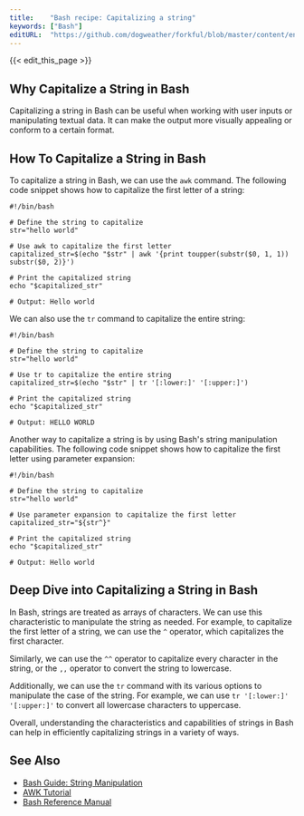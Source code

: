 ```yaml
---
title:    "Bash recipe: Capitalizing a string"
keywords: ["Bash"]
editURL:  "https://github.com/dogweather/forkful/blob/master/content/en/bash/capitalizing-a-string.md"
---
```


{{< edit_this_page >}}

## Why Capitalize a String in Bash

Capitalizing a string in Bash can be useful when working with user inputs or manipulating textual data. It can make the output more visually appealing or conform to a certain format.

## How To Capitalize a String in Bash

To capitalize a string in Bash, we can use the `awk` command. The following code snippet shows how to capitalize the first letter of a string:

```
#!/bin/bash

# Define the string to capitalize
str="hello world"

# Use awk to capitalize the first letter
capitalized_str=$(echo "$str" | awk '{print toupper(substr($0, 1, 1)) substr($0, 2)}')

# Print the capitalized string
echo "$capitalized_str"

# Output: Hello world
```

We can also use the `tr` command to capitalize the entire string:

```
#!/bin/bash

# Define the string to capitalize
str="hello world"

# Use tr to capitalize the entire string
capitalized_str=$(echo "$str" | tr '[:lower:]' '[:upper:]')

# Print the capitalized string
echo "$capitalized_str"

# Output: HELLO WORLD
```

Another way to capitalize a string is by using Bash's string manipulation capabilities. The following code snippet shows how to capitalize the first letter using parameter expansion:

```
#!/bin/bash

# Define the string to capitalize
str="hello world"

# Use parameter expansion to capitalize the first letter
capitalized_str="${str^}"

# Print the capitalized string
echo "$capitalized_str"

# Output: Hello world
```

## Deep Dive into Capitalizing a String in Bash

In Bash, strings are treated as arrays of characters. We can use this characteristic to manipulate the string as needed. For example, to capitalize the first letter of a string, we can use the `^` operator, which capitalizes the first character.

Similarly, we can use the `^^` operator to capitalize every character in the string, or the `,,` operator to convert the string to lowercase.

Additionally, we can use the `tr` command with its various options to manipulate the case of the string. For example, we can use `tr '[:lower:]' '[:upper:]'` to convert all lowercase characters to uppercase.

Overall, understanding the characteristics and capabilities of strings in Bash can help in efficiently capitalizing strings in a variety of ways.

## See Also

- [Bash Guide: String Manipulation](https://www.linuxjournal.com/article/8919)
- [AWK Tutorial](https://www.grymoire.com/Unix/Awk.html)
- [Bash Reference Manual](https://www.gnu.org/software/bash/manual/html_node/Shell-Parameter-Expansion.html)